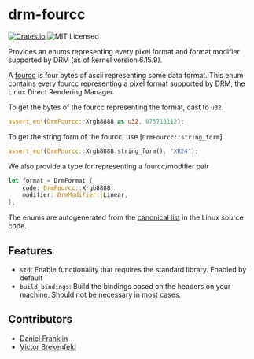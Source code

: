 # drm-fourcc

[![Crates.io](https://img.shields.io/crates/v/drm-fourcc)](https://crates.io/crates/drm-fourcc)
![MIT Licensed](https://img.shields.io/crates/l/drm-fourcc)

Provides an enums representing every pixel format and format modifier supported
by DRM (as of kernel version 6.15.9).

A [fourcc][fourcc_wiki] is four bytes of ascii representing some data format. This enum contains
every fourcc representing a pixel format supported by [DRM][drm_wiki], the Linux Direct
Rendering Manager.

To get the bytes of the fourcc representing the format, cast to `u32`.

```rust
assert_eq!(DrmFourcc::Xrgb8888 as u32, 875713112);
```

To get the string form of the fourcc, use [`DrmFourcc::string_form`].

```rust
assert_eq!(DrmFourcc::Xrgb8888.string_form(), "XR24");
```

We also provide a type for representing a fourcc/modifier pair

```rust
let format = DrmFormat {
    code: DrmFourcc::Xrgb8888,
    modifier: DrmModifier::Linear,
};
```

The enums are autogenerated from the [canonical list][canonical] in the Linux source code.

## Features

- `std`: Enable functionality that requires the standard library. Enabled by default
- `build_bindings`: Build the bindings based on the headers on your machine. Should not be necessary in most cases.

## Contributors

- [Daniel Franklin](https://github.com/danielzfranklin)
- [Victor Brekenfeld](https://github.com/Drakulix)

[fourcc_wiki]: https://en.wikipedia.org/wiki/FourCC
[drm_wiki]: https://en.wikipedia.org/wiki/Direct_Rendering_Managerz
[canonical]: https://github.com/torvalds/linux/blame/master/include/uapi/drm/drm_fourcc.h
